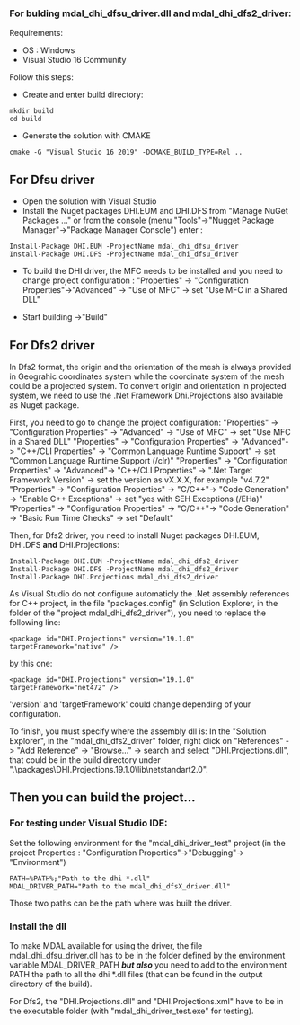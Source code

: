 ### For bulding mdal_dhi_dfsu_driver.dll and mdal_dhi_dfs2_driver:

Requirements:
* OS : Windows
* Visual Studio 16 Community

Follow this steps:
* Create and enter build directory:
```
mkdir build
cd build
```

* Generate the solution with CMAKE
```
cmake -G "Visual Studio 16 2019" -DCMAKE_BUILD_TYPE=Rel ..
```

## For Dfsu driver

* Open the solution with Visual Studio
* Install the Nuget packages DHI.EUM and DHI.DFS from "Manage NuGet Packages ..."
or from the console (menu "Tools"->"Nugget Package Manager"->"Package Manager Console") enter :
```
Install-Package DHI.EUM -ProjectName mdal_dhi_dfsu_driver
Install-Package DHI.DFS -ProjectName mdal_dhi_dfsu_driver
```

* To build the DHI driver, the MFC needs to be installed and you need to change project configuration :
"Properties" -> "Configuration Properties"->"Advanced" -> "Use of MFC" -> set "Use MFC in a Shared DLL"

* Start building ->"Build"

## For Dfs2 driver

In Dfs2 format, the origin and the orientation of the mesh is always provided in Geograhic coordinates system while the coordinate system of 
the mesh could be a projected system. To convert origin and orientation in projected system, we need to use the .Net Framework Dhi.Projections 
also available as Nuget package.

First, you need to go to change the project configuration:
"Properties" -> "Configuration Properties" -> "Advanced" -> "Use of MFC" -> set "Use MFC in a Shared DLL"
"Properties" -> "Configuration Properties" -> "Advanced"-> "C++/CLI Properties" -> "Common Language Runtime Support" -> set "Common Language Runtime Support (/clr)"
"Properties" -> "Configuration Properties" -> "Advanced"-> "C++/CLI Properties" -> ".Net Target Framework Version" -> set the version as vX.X.X, for example "v4.7.2"
"Properties" -> "Configuration Properties" -> "C/C++"-> "Code Generation" -> "Enable C++ Exceptions" -> set "yes with SEH Exceptions (/EHa)"
"Properties" -> "Configuration Properties" -> "C/C++"-> "Code Generation" -> "Basic Run Time Checks" -> set "Default"

Then, for Dfs2 driver, you need to install Nuget packages DHI.EUM, DHI.DFS **and** DHI.Projections:

```
Install-Package DHI.EUM -ProjectName mdal_dhi_dfs2_driver
Install-Package DHI.DFS -ProjectName mdal_dhi_dfs2_driver
Install-Package DHI.Projections mdal_dhi_dfs2_driver
```

As Visual Studio do not configure automaticly the .Net assembly references for C++ project, in the file "packages.config" (in Solution Explorer, 
in the folder of the "project mdal_dhi_dfs2_driver"), you need to replace the following line:

```
<package id="DHI.Projections" version="19.1.0" targetFramework="native" />
```
by this one:
```
<package id="DHI.Projections" version="19.1.0" targetFramework="net472" />
```
'version' and 'targetFramework' could change depending of your configuration.

To finish, you must specify where the assembly dll is:
In the "Solution Explorer", in the "mdal_dhi_dfs2_driver" folder, right click on "References" -> "Add Reference" -> "Browse..." -> search and select "DHI.Projections.dll", 
that could be in the build directory under ".\packages\DHI.Projections.19.1.0\lib\netstandart2.0\".

Then you can build the project...
----

### For testing under Visual Studio IDE:

Set the following environment for the "mdal_dhi_driver_test" project (in the project Properties : "Configuration Properties"->"Debugging"-> "Environment")
```
PATH=%PATH%;"Path to the dhi *.dll"
MDAL_DRIVER_PATH="Path to the mdal_dhi_dfsX_driver.dll"
```

Those two paths can be the path where was built the driver.


### Install the dll

To make MDAL available for using the driver, the file mdal_dhi_dfsu_driver.dll has to be in the folder defined by the environment variable MDAL_DRIVER_PATH 
***but also*** you need to add to the environment PATH the path to all the dhi *.dll files (that can be found in the output directory of the build).

For Dfs2, the "DHI.Projections.dll" and "DHI.Projections.xml" have to be in the executable folder (with "mdal_dhi_driver_test.exe" for testing).






